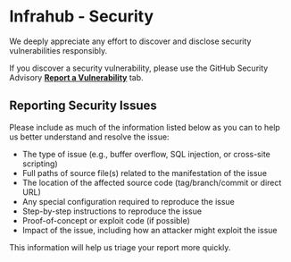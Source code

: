# Infrahub - Security

We deeply appreciate any effort to discover and disclose security vulnerabilities responsibly.

If you discover a security vulnerability, please use the GitHub Security Advisory **[Report a Vulnerability](https://github.com/opsmill/infrahub/security/advisories/new)** tab.

## Reporting Security Issues

Please include as much of the information listed below as you can to help us better understand and resolve the issue:

- The type of issue (e.g., buffer overflow, SQL injection, or cross-site scripting)
- Full paths of source file(s) related to the manifestation of the issue
- The location of the affected source code (tag/branch/commit or direct URL)
- Any special configuration required to reproduce the issue
- Step-by-step instructions to reproduce the issue
- Proof-of-concept or exploit code (if possible)
- Impact of the issue, including how an attacker might exploit the issue

This information will help us triage your report more quickly.
